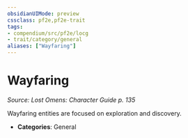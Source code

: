 ```yaml
---
obsidianUIMode: preview
cssclass: pf2e,pf2e-trait
tags:
- compendium/src/pf2e/locg
- trait/category/general
aliases: ["Wayfaring"]
---
```

# Wayfaring  
*Source: Lost Omens: Character Guide p. 135*  

Wayfaring entities are focused on exploration and discovery.

- **Categories**: General